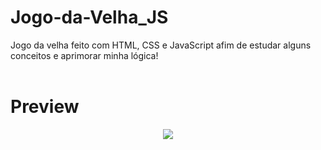 # Jogo-da-Velha_JS
Jogo da velha feito com HTML, CSS e JavaScript afim de estudar alguns conceitos e aprimorar minha lógica!
<br><br>
<h1>Preview</h1>
<div align="center">
<img src="https://user-images.githubusercontent.com/97764322/153501031-9b509028-2a64-4036-98c0-1f434ecdb6d0.png" />
</div>
